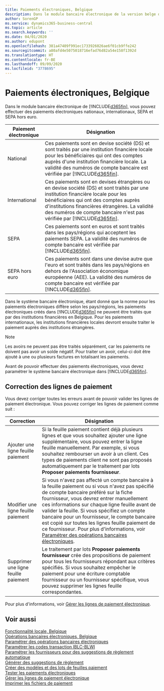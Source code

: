 ```yaml
---
title: Paiements électroniques, Belgique
description: Dans le module bancaire électronique de la version belge de Business Central, vous pouvez effectuer des paiements électroniques nationaux, internationaux, SEPA et SEPA hors euro.
author: SorenGP
ms.service: dynamics365-business-central
ms.topic: article
ms.search.keywords: ''
ms.date: 04/01/2020
ms.author: edupont
ms.openlocfilehash: 381a47409f991ec1733926026ae6f01cb9ffe242
ms.sourcegitcommit: a80afd4e5075018716efad76d82a54e158f1392d
ms.translationtype: HT
ms.contentlocale: fr-BE
ms.lasthandoff: 09/09/2020
ms.locfileid: "3778695"
---
```

# <a name="belgian-electronic-payments"></a>Paiements électroniques, Belgique
Dans le module bancaire électronique de [!INCLUDE[d365fin](../../includes/d365fin_md.md)], vous pouvez effectuer des paiements électroniques nationaux, internationaux, SEPA et SEPA hors euro.  

|Paiement électronique|Désignation|  
|------------------------|---------------------------------------|  
|National|Ces paiements sont en devise société (DS) et sont traités par une institution financière locale pour les bénéficiaires qui ont des comptes auprès d'une institution financière locale. La validité des numéros de compte bancaire est vérifiée par [!INCLUDE[d365fin](../../includes/d365fin_md.md)].|  
|International|Ces paiements sont en devises étrangères ou en devise société (DS) et sont traités par une institution financière locale pour les bénéficiaires qui ont des comptes auprès d'institutions financières étrangères. La validité des numéros de compte bancaire n'est pas vérifiée par [!INCLUDE[d365fin](../../includes/d365fin_md.md)].|  
|SEPA|Ces paiements sont en euros et sont traités dans les pays/régions qui acceptent les paiements SEPA. La validité des numéros de compte bancaire est vérifiée par [!INCLUDE[d365fin](../../includes/d365fin_md.md)].|  
|SEPA hors euro|Ces paiements sont dans une devise autre que l'euro et sont traités dans les pays/régions en dehors de l'Association économique européenne (AEE). La validité des numéros de compte bancaire est vérifiée par [!INCLUDE[d365fin](../../includes/d365fin_md.md)].|  

 Dans le système bancaire électronique, étant donné que la norme pour les paiements électroniques diffère selon les pays/régions, les paiements électroniques créés dans [!INCLUDE[d365fin](../../includes/d365fin_md.md)] ne peuvent être traités que par des institutions financières en Belgique. Pour les paiements internationaux, les institutions financières locales devront ensuite traiter le paiement auprès des institutions étrangères.  

> [!NOTE]  
>  Les avoirs ne peuvent pas être traités séparément, car les paiements ne doivent pas avoir un solde négatif. Pour traiter un avoir, celui-ci doit être ajouté à une ou plusieurs factures en totalisant les paiements.  

Avant de pouvoir effectuer des paiements électroniques, vous devez paramétrer le système bancaire électronique dans [!INCLUDE[d365fin](../../includes/d365fin_md.md)].  

## <a name="correcting-payment-lines"></a>Correction des lignes de paiement  
Vous devez corriger toutes les erreurs avant de pouvoir valider les lignes de paiement électronique. Vous pouvez corriger les lignes de paiement comme suit :  

|Correction|Désignation|  
|----------------|---------------------------------------|  
|Ajouter une ligne feuille paiement|Si la feuille paiement contient déjà plusieurs lignes et que vous souhaitez ajouter une ligne supplémentaire, vous pouvez entrer la ligne feuille manuellement. Par exemple, si vous souhaitez rembourser un avoir à un client. Ces types de paiements client ne sont pas proposés automatiquement par le traitement par lots **Proposer paiements fournisseur**.|  
|Modifier une ligne feuille paiement|Si vous n'avez pas affecté un compte bancaire à la feuille paiement ou si vous n'avez pas spécifié de compte bancaire préféré sur la fiche fournisseur, vous devrez entrer manuellement ces informations sur chaque ligne feuille avant de valider la feuille. Si vous spécifiez un compte bancaire pour un fournisseur, le compte bancaire est copié sur toutes les lignes feuille paiement de ce fournisseur. Pour plus d'informations, voir [Paramétrer des opérations bancaires électroniques](how-to-set-up-electronic-banking.md).|  
|Supprimer une ligne feuille paiement|Le traitement par lots **Proposer paiements fournisseur** crée des propositions de paiement pour tous les fournisseurs répondant aux critères spécifiés. Si vous souhaitez empêcher le paiement pour une écriture comptable fournisseur ou un fournisseur spécifique, vous pouvez supprimer les lignes feuille correspondantes.|  

Pour plus d'informations, voir [Gérer les lignes de paiement électronique](how-to-manage-electronic-payment-lines.md).  

## <a name="see-also"></a>Voir aussi  
[Fonctionnalité locale, Belgique](belgium-local-functionality.md)  
[Opérations bancaires électroniques, Belgique](belgian-electronic-banking.md)   
[Paramétrer des opérations bancaires électroniques](how-to-set-up-electronic-banking.md)   
[Paramétrer les codes transaction IBLC-BLWI](how-to-set-up-iblc-blwi-transaction-codes.md)   
[Paramétrer les fournisseurs pour des suggestions de règlement automatique](how-to-set-up-vendors-for-automatic-payment-suggestions.md)   
[Générer des suggestions de règlement](how-to-generate-payment-suggestions.md)   
[Créer des modèles et des lots de feuilles paiement](how-to-create-payment-journal-templates-and-batches.md)   
[Tester les paiements électroniques](how-to-test-electronic-payments.md)   
[Gérer les lignes de paiement électronique](how-to-manage-electronic-payment-lines.md)   
[Imprimer les fichiers de paiement](how-to-print-payment-files.md)
